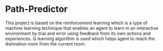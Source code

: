 # Path-Predictor
This project is based on the reinforcement learning which is a type of machine learning technique that enables an agent to learn in an interactive environment by trial and error using feedback from its own actions and experiences.
Q learning algorithm is used which helps agent to reach the distination room from the current room.
